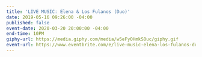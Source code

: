 ```yaml
---
title: 'LIVE MUSIC: Elena & Los Fulanos (Duo)'
date: 2019-05-16 09:26:00 -04:00
published: false
event-date: 2020-03-20 20:00:00 -04:00
end-time: 10PM
giphy-url: https://media.giphy.com/media/w5eFyOHmkS8uc/giphy.gif
event-url: https://www.eventbrite.com/e/live-music-elena-los-fulanos-duo-tickets-90974953535
---
```


